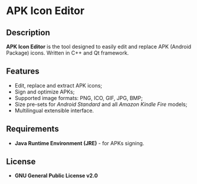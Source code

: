# APK Icon Editor

## Description
__APK Icon Editor__ is the tool designed to easily edit and replace APK (Android Package) icons. Written in C++ and Qt framework.

## Features
* Edit, replace and extract APK icons;
* Sign and optimize APKs;
* Supported image formats: PNG, ICO, GIF, JPG, BMP;
* Size pre-sets for _Android Standard_ and all _Amazon Kindle Fire_ models;
* Multilingual extensible interface.

## Requirements
* __Java Runtime Environment (JRE)__ - for APKs signing.

## License
* __GNU General Public License v2.0__